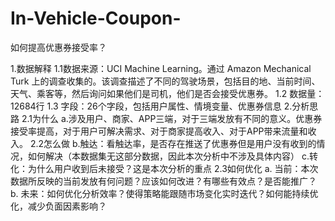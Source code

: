 # In-Vehicle-Coupon-
如何提高优惠券接受率？

1.数据解释
1.1数据来源：UCI Machine Learning。通过 Amazon Mechanical Turk 上的调查收集的。该调查描述了不同的驾驶场景，包括目的地、当前时间、天气、乘客等，然后询问如果他们是司机，他们是否会接受优惠券。
1.2 数据量：12684行
1.3 字段：26个字段，包括用户属性、情境变量、优惠券信息
2.分析思路
2.1为什么
a.涉及用户、商家、APP三端，对于三端发放有不同的意义。优惠券接受率提高，对于用户可解决需求、对于商家提高收入、对于APP带来流量和收入。
2.2怎么做
b.触达：看触达率，是否存在推送了优惠券但是用户没有收到的情况，如何解决（本数据集无这部分数据，因此本次分析中不涉及具体内容）
c.转化：为什么用户收到后未接受？这是本次分析的重点
2.3如何优化
a. 当前：本次数据所反映的当前发放有何问题？应该如何改进？有哪些有效点？是否能推广？
b. 未来：如何优化分析效率？使得策略能跟随市场变化实时迭代？如何能持续优化，减少负面因素影响？
